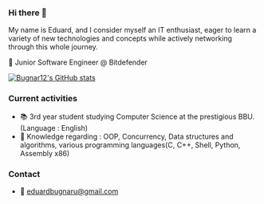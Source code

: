 ### Hi there 👋

My name is Eduard, and I consider myself an IT enthusiast, eager to learn a variety of new technologies and concepts while actively networking through this whole journey. 

:office: Junior Software Engineer @ Bitdefender

[![Bugnar12's GitHub stats](https://github-readme-stats.vercel.app/api?username=Bugnar12)](https://github.com/Bugnar12/github-readme-stats)

### Current activities

- :books: 3rd year student studying Computer Science at the prestigious BBU. (Language : English)
- :floppy_disk: Knowledge regarding : OOP, Concurrency, Data structures and algorithms, various programming languages(C, C++, Shell, Python, Assembly x86)

### Contact
- :email: eduardbugnaru@gmail.com
  
